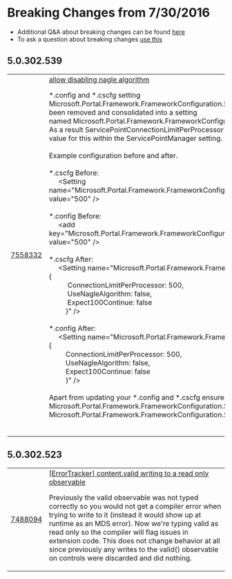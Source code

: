 # Breaking Changes from 7/30/2016 
* Additional Q&A about breaking changes can be found [here](./breaking-changes.md) 
* To ask a question about breaking changes [use this](https://aka.ms/ask/ibiza-breaking-change)  


## 5.0.302.539
<table><tr><td><a href='http://vstfrd:8080/Azure/RD/_workitems#_a=edit&id=7558332'>7558332</a></td><td><a href='http://vstfrd:8080/Azure/RD/_workitems#_a=edit&id=7558332'>allow disabling nagle algorithm</a><p></div><div>*.config and *.cscfg setting Microsoft.Portal.Framework.FrameworkConfiguration.<span class=content-original>ServicePointConnectionLimitPerProcessor has been removed and consolidated into a setting named&nbsp;Microsoft.Portal.Framework.FrameworkConfiguration.<span class=content-modified>ServicePointManager which is a json blob.&nbsp; As a result <span class=content-original>ServicePointConnectionLimitPerProcessor is no long honored instead you should specify the value for this within the ServicePointManager setting.</span></span></span></div><div><br></div><div>Example configuration before and after.</div><div><br></div><div><span class=content-original>*.cscfg Before:</span></div><div><span class=content-original></span>&nbsp;&nbsp;&nbsp;&nbsp; &lt;Setting name=&quot;Microsoft.Portal.Framework.FrameworkConfiguration.<span class=content-original>ServicePointConnectionLimitPerProcessor&quot;</span><span> value=</span><span class=content-original>&quot;500&quot;</span><span class=content-original></span><span class=content-original></span><span> </span><span class=content-original>/&gt;</span></div><div><span class=content-original><br></span></div><div><span class=content-original>*.config Before:</span></div><div><span class=content-original><span>&nbsp;&nbsp;&nbsp;&nbsp; &lt;add key=&quot;Microsoft.Portal.Framework.FrameworkConfiguration.<span class=content-original>ServicePointConnectionLimitPerProcessor</span>&quot; value=&quot;</span>500<span>&quot; /&gt;</span></span></div><div><span class=content-original><br></span></div><div><span class=content-original>*.cscfg After:</span></div><div><span class=content-original><span>&nbsp;&nbsp;&nbsp;&nbsp; &lt;Setting name=&quot;Microsoft.Portal.Framework.FrameworkConfiguration.</span><span class=content-modified>ServicePointManager&quot;</span><span class=content-modified></span><span> value=</span><span class=content-modified>&quot;{</span><span class=content-modified></span><span class=content-modified></span><span class=content-modified></span><span class=content-modified></span><div class="code-line added-content"><span class=content-modified>&nbsp;&nbsp;&nbsp;&nbsp;&nbsp;&nbsp;&nbsp;&nbsp;&nbsp; ConnectionLimitPerProcessor:</span><span> </span><span class=content-modified>500,</span></div><div class="code-line added-content"><span>         </span><span class=content-modified>&nbsp;&nbsp;&nbsp;&nbsp;&nbsp;&nbsp;&nbsp;&nbsp;&nbsp; UseNagleAlgorithm:</span><span> </span><span class=content-modified>false,</span></div><div class="code-line added-content"><span>         </span><span class=content-modified>&nbsp;&nbsp;&nbsp;&nbsp;&nbsp;&nbsp;&nbsp;&nbsp;&nbsp; Expect100Continue:</span><span> </span><span class=content-modified>false</span></div><div class="code-line added-content"><span>       </span><span class=content-modified>&nbsp;&nbsp;&nbsp;&nbsp;&nbsp;&nbsp;&nbsp;&nbsp; }&quot;</span><span> /&gt;</span></div><div class="code-line added-content"><span><br></span></div><div class="code-line added-content"><span>*.config After:</span></div><div class="code-line added-content"><span>&nbsp;&nbsp;&nbsp;&nbsp; &lt;Setting name=&quot;Microsoft.Portal.Framework.FrameworkConfiguration.</span><span class=content-modified>ServicePointManager&quot;</span><span class=content-modified></span><span> value=</span><span class=content-modified>&quot;{</span><span class=content-modified></span><span class=content-modified></span><span class=content-modified></span><span class=content-modified></span><div class="code-line added-content"><span>         </span><span class=content-modified>&nbsp;&nbsp;&nbsp;&nbsp;&nbsp;&nbsp;&nbsp;&nbsp; ConnectionLimitPerProcessor:</span><span> </span><span class=content-modified>500,</span></div><div class="code-line added-content"><span>         </span><span class=content-modified>&nbsp;&nbsp;&nbsp;&nbsp;&nbsp;&nbsp;&nbsp;&nbsp; UseNagleAlgorithm:</span><span> </span><span class=content-modified>false,</span></div><div class="code-line added-content"><span>         </span><span class=content-modified>&nbsp;&nbsp;&nbsp;&nbsp;&nbsp;&nbsp;&nbsp;&nbsp; Expect100Continue:</span><span> </span><span class=content-modified>false</span></div><div class="code-line added-content"><span>       </span><span class=content-modified>&nbsp;&nbsp;&nbsp;&nbsp;&nbsp;&nbsp;&nbsp;&nbsp; }&quot;</span><span> /&gt;</span></div></div><div class="code-line added-content"><span><br></span></div><div class="code-line added-content"><span>Apart from updating your *.config and *.cscfg ensure you update your *.csdef to replace the </span>Microsoft.Portal.Framework.FrameworkConfiguration.<span class=content-original>ServicePointConnectionLimitPerProcessor with Microsoft.Portal.Framework.FrameworkConfiguration.<span class=content-modified>ServicePointManager</span></span></div></span></div><div><span class=content-original><br></span></div><div></p></td></tr></table>

## 5.0.302.523
<table><tr><td><a href='http://vstfrd:8080/Azure/RD/_workitems#_a=edit&id=7488094'>7488094</a></td><td><a href='http://vstfrd:8080/Azure/RD/_workitems#_a=edit&id=7488094'>[ErrorTracker] content.valid writing to a read only observable</a><p>Previously the valid observable was not typed correctly so you would not get a compiler error when trying to write to it (instead it would show up at runtime as an MDS error). Now we're typing valid as read only so the compiler will flag issues in extension code. This does not change behavior at all since previously any writes to the valid() observable on controls were discarded and did nothing.</p></td></tr></table>